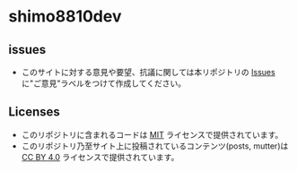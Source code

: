 # shimo8810dev

## issues

- このサイトに対する意見や要望、抗議に関しては本リポジトリの [Issues](https://github.com/shimo8810/shimo8810dev/issues)に"ご意見"ラベルをつけて作成してください。

## Licenses

- このリポジトリに含まれるコードは [MIT](https://opensource.org/licenses/MIT) ライセンスで提供されています。
- このリポジトリ乃至サイト上に投稿されているコンテンツ(posts, mutter)は [CC BY 4.0](https://creativecommons.org/licenses/by/4.0) ライセンスで提供されています。
